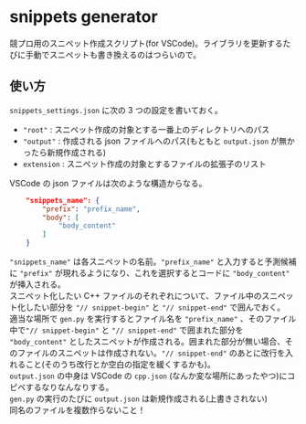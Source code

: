# snippets generator

競プロ用のスニペット作成スクリプト(for VSCode)。ライブラリを更新するたびに手動でスニペットも書き換えるのはつらいので。

## 使い方

```snippets_settings.json``` に次の 3 つの設定を書いておく。  
-  ```"root"``` : スニペット作成の対象とする一番上のディレクトリへのパス  
-  ```"output"``` : 作成される json ファイルへのパス(もともと ```output.json``` が無かったら新規作成される)  
-  ```extension``` : スニペット作成の対象とするファイルの拡張子のリスト

VSCode の json ファイルは次のような構造からなる。  

```json
    "snippets_name": {
        "prefix": "prefix_name",
        "body": [
            "body_content"
        ]
    }
```

```"snippets_name"``` は各スニペットの名前。```"prefix_name"``` と入力すると予測候補に ```"prefix"``` が現れるようになり、これを選択するとコードに ```"body_content"``` が挿入される。  
スニペット化したい C++ ファイルのそれぞれについて、ファイル中のスニペット化したい部分を ```"// snippet-begin"``` と ```"// snippet-end"``` で囲んでおく。  
適当な場所で ```gen.py``` を実行するとファイル名を ```"prefix_name"``` 、そのファイル中で```"// snippet-begin"``` と ```"// snippet-end"``` で囲まれた部分を ```"body_content"``` としたスニペットが作成される。囲まれた部分が無い場合、そのファイルのスニペットは作成されない。```"// snippet-end"``` のあとに改行を入れること(そのうち改行とか空白の指定を緩くするかも)。  
```output.json``` の中身は VSCode の ```cpp.json``` (なんか変な場所にあったやつ)にコピペするなりなんなりする。  
```gen.py``` の実行のたびに ```output.json``` は新規作成される(上書きされない)  
同名のファイルを複数作らないこと！
